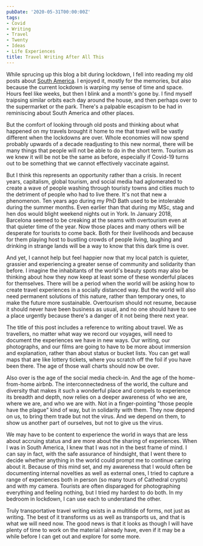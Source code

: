 ```yaml
---
pubDate: '2020-05-31T00:00:00Z'
tags:
- Covid
- Writing
- Travel
- Twenty
- Ideas
- Life Experiences
title: Travel Writing After All This
---
```

While sprucing up this blog a bit during lockdown, I fell into reading my old posts about [South America](/tag/south%20america/). I enjoyed it, mostly for the memories, but also because the current lockdown is warping my sense of time and space. Hours feel like weeks, but then I blink and a month's gone by. I find myself traipsing similar orbits each day around the house, and then perhaps over to the supermarket or the park. There's a palpable escapism to be had in reminiscing about South America and other places.

But the comfort of looking through old posts and thinking about what happened on my travels brought it home to me that travel will be vastly different when the lockdowns are over. Whole economies will now spend probably upwards of a decade readjusting to this new normal, there will be many things that people will not be able to do in the short term. Tourism as we knew it will be not be the same as before, especially if Covid-19 turns out to be something that we cannot effectively vaccinate against.

But I think this represents an opportunity rather than a crisis. In recent years, capitalism, global tourism, and social media had aglomerated to create a wave of people washing through touristy towns and cities much to the detriment of people who had to live there. It's not that new a phenomenon. Ten years ago  during my PhD Bath used to be intolerable during the summer months. Even earlier than that during my MSc, stag and hen dos would blight weekend nights out in York. In January 2018, Barcelona seemed to be creaking at the seams with overtourism even at that quieter time of the year. Now those places and many others will be desperate for tourists to come back. Both for their livelihoods and because for them playing host to bustling crowds of people living, laughing and drinking in strange lands will be a way to know that this dark time is over.

And yet, I cannot help but feel happier now that my local patch is quieter, grassier and experiencing a greater sense of community and solidarity than before. I imagine the inhabitants of the world's beauty spots may also be thinking about how they now keep at least some of these wonderful places for themselves. There will be a period when the world will be asking how to create travel experiences in a socially distanced way. But the world will also need permanent solutions of this nature, rather than temporary ones, to make the future more sustainable. Overtourism should not resume, because it should never have been business as usual, and no one should have to see a place urgently because there's a danger of it not being there next year. 

The title of this post includes a reference to writing about travel. We as travellers, no matter what way we record our voyages, will need to document the experiences we have in new ways. Our writing, our photographs, and our films are going to have to be more about immersion and explanation, rather than about status or bucket lists. You can get wall maps that are like lottery tickets, where you scratch off the foil if you have been there. The age of those wall charts should now be over.

Also over is the age of the social media check-in. And the age of the home-from-home airbnb. The interconnectedness of the world, the culture and diversity that makes it such a wonderful place and compels to experience its breadth and depth, now relies on a deeper awareness of who we are, where we are, and who we are with. Not in a finger-pointing "those people have the plague" kind of way, but in solidarity with them. They now depend on us, to bring them trade but not the virus. And we depend on them, to show us another part of ourselves, but not to give us the virus. 

We may have to be content to experience the world in ways that are less about accruing status and are more about the sharing of experiences. When I was in South America, I knew that I was not in the best frame of mind. I can say in fact, with the safe assurance of hindsight, that I went there to decide whether anything in the world could prompt me to continue caring about it. Because of this mind set, and my awareness that I would often be documenting internal novelties as well as external ones, I tried to capture a range of experiences both in person (so many tours of Cathedral crypts) and with my camera. Tourists are often disparaged for photographing everything and feeling nothing, but I tried my hardest to do both. In my bedroom in lockdown, I can use each to understand the other.

Truly transportative travel writing exists in a multitide of forms, not just as writing. The best of it transforms us as well as transports us, and that is what we will need now. The good news is that it looks as though I will have plenty of time to work on the material I already have, even if it may be a while before I can get out and explore for some more.
